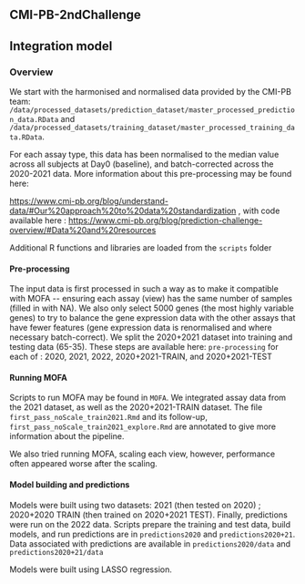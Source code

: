 ## CMI-PB-2ndChallenge

## Integration model


### Overview

We start with the harmonised and normalised data provided by the CMI-PB team:
`/data/processed_datasets/prediction_dataset/master_processed_prediction_data.RData` and
`/data/processed_datasets/training_dataset/master_processed_training_data.RData`.

For each assay type, this data has been normalised to the median value across all subjects at Day0 (baseline),
and batch-corrected across the 2020-2021 data. More information about this pre-processing may be found here:

https://www.cmi-pb.org/blog/understand-data/#Our%20approach%20to%20data%20standardization ,
with code available here : https://www.cmi-pb.org/blog/prediction-challenge-overview/#Data%20and%20resources

Additional R functions and libraries are loaded from the `scripts` folder

#### Pre-processing

The input data is first processed in such a way as to make it compatible with MOFA -- ensuring each assay (view) has the same number of samples (filled in with NA). We also only select 5000 genes (the most highly variable genes) to try to balance the gene expression data with the other assays that have fewer features (gene expression data is renormalised and where necessary batch-correct). We split the 2020+2021 dataset into training and testing data (65-35). These steps are available here: `pre-processing` for each of : 2020, 2021, 2022, 2020+2021-TRAIN, and 2020+2021-TEST

#### Running MOFA

Scripts to run MOFA may be found in `MOFA`. We integrated assay data from the 2021 dataset, as well as the 2020+2021-TRAIN dataset. The file `first_pass_noScale_train2021.Rmd` and its follow-up, `first_pass_noScale_train2021_explore.Rmd` are annotated to give more information about the pipeline.

We also tried running MOFA, scaling each view, however, performance often appeared worse after the scaling.

#### Model building and predictions

Models were built using two datasets: 2021 (then tested on 2020) ; 2020+2020 TRAIN (then trained on 2020+2021 TEST). Finally, predictions were run on the 2022 data. Scripts prepare the training and test data, build models, and run predictions are in `predictions2020` and `predictions2020+21`. Data associated with predictions are available in `predictions2020/data` and `predictions2020+21/data`

Models were built using LASSO regression. 




